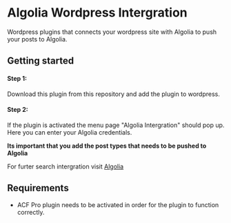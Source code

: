 # Algolia Wordpress Intergration
Wordpress plugins that connects your wordpress site with Algolia to push your posts to Algolia.

## Getting started
#### Step 1:
Download this plugin from this repository and add the plugin to wordpress.

#### Step 2:
If the plugin is activated the menu page "Algolia Intergration" should pop up. 
Here you can enter your Algolia credentials.

**Its important that you add the post types that needs to be pushed to Algolia**

For furter search intergration visit [Algolia](https://www.algolia.com/doc/api-reference/widgets/js/)

## Requirements
* ACF Pro plugin needs to be activated in order for the plugin to function correctly.
